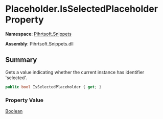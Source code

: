 # Placeholder\.IsSelectedPlaceholder Property

**Namespace**: [Pihrtsoft.Snippets](../../README.md)

**Assembly**: Pihrtsoft\.Snippets\.dll

## Summary

Gets a value indicating whether the current instance has identifier 'selected'\.

```csharp
public bool IsSelectedPlaceholder { get; }
```

### Property Value

[Boolean](https://docs.microsoft.com/en-us/dotnet/api/system.boolean)

